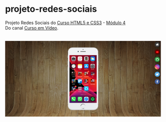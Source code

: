 # projeto-redes-sociais
 Projeto Redes Sociais do [Curso HTML5 e CSS3](https://www.youtube.com/playlist?list=PLHz_AreHm4dkZ9-atkcmcBaMZdmLHft8n) - [Módulo 4](https://www.youtube.com/playlist?list=PLHz_AreHm4dkcVCk2Bn_fdVQ81Fkrh6WT)
 <br>
Do canal [Curso em Vídeo](https://www.youtube.com/c/CursoemV%C3%ADdeo).
<br>
<br>     
![Screenshot do projeto](/imagens/Screenshot.png)